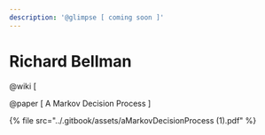 ```yaml
---
description: '@glimpse [ coming soon ]'
---
```


# Richard Bellman

@wiki \[

@paper \[ A Markov Decision Process ]

{% file src="../.gitbook/assets/aMarkovDecisionProcess (1).pdf" %}
